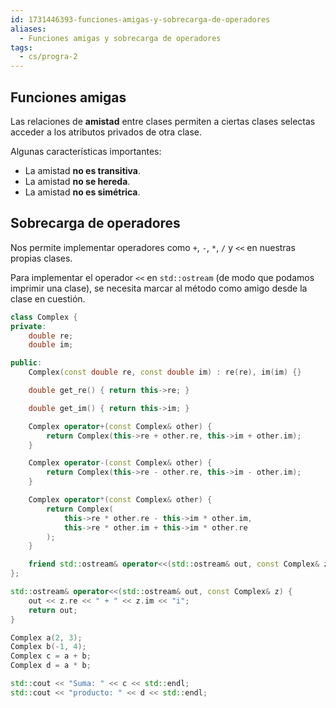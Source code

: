 ```yaml
---
id: 1731446393-funciones-amigas-y-sobrecarga-de-operadores
aliases:
  - Funciones amigas y sobrecarga de operadores
tags:
  - cs/progra-2
---
```


## Funciones amigas

Las relaciones de **amistad** entre clases permiten a ciertas clases selectas acceder a los atributos privados de otra clase.

Algunas características importantes:

- La amistad **no es transitiva**.
- La amistad **no se hereda**.
- La amistad **no es simétrica**.

## Sobrecarga de operadores

Nos permite implementar operadores como `+`, `-`, `*`, `/` y `<<` en nuestras propias clases.

Para implementar el operador `<<` en `std::ostream` (de modo que podamos imprimir una clase), se necesita marcar al método como amigo desde la clase en cuestión.

```cpp
class Complex {
private:
    double re;
    double im;

public:
    Complex(const double re, const double im) : re(re), im(im) {}

    double get_re() { return this->re; }

    double get_im() { return this->im; }

    Complex operator+(const Complex& other) {
        return Complex(this->re + other.re, this->im + other.im);
    }

    Complex operator-(const Complex& other) {
        return Complex(this->re - other.re, this->im - other.im);
    }

    Complex operator*(const Complex& other) {
        return Complex(
            this->re * other.re - this->im * other.im,
            this->re * other.im + this->im * other.re
        );
    }

    friend std::ostream& operator<<(std::ostream& out, const Complex& z);
};

std::ostream& operator<<(std::ostream& out, const Complex& z) {
    out << z.re << " + " << z.im << "i";
    return out;
}

Complex a(2, 3);
Complex b(-1, 4);
Complex c = a + b;
Complex d = a * b;

std::cout << "Suma: " << c << std::endl;
std::cout << "producto: " << d << std::endl;
```

